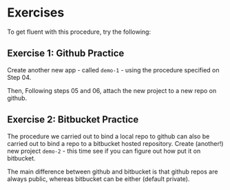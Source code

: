 # Exercises

To get fluent with this procedure, try the following:

## Exercise 1: Github Practice 

Create another new app - called `demo-1` - using the procedure  specified on Step 04.

Then, Following steps 05 and 06, attach the new project to a new repo on github.

## Exercise 2: Bitbucket Practice

The procedure we carried out to bind a local repo to github can also be carried out to bind a repo to a bitbucket hosted repository.
Create (another!) new project `demo-2` - this time see if you can figure out how put it on bitbucket.

The main difference between github and bitbucket is that github repos are always public, whereas bitbucket can be either (default private).


